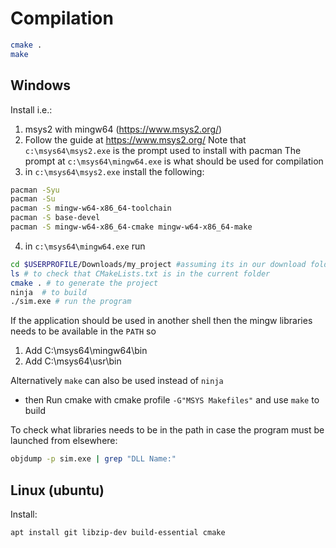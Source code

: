 # Compilation

~~~bash
cmake .
make
~~~

## Windows

Install i.e.:

1. msys2 with mingw64 (https://www.msys2.org/)
2. Follow the guide at https://www.msys2.org/
   Note that `c:\msys64\msys2.exe` is the prompt used to install with pacman 
   The prompt at `c:\msys64\mingw64.exe` is what should be used for compilation
3. in `c:\msys64\msys2.exe` install the following:
  ```bash
pacman -Syu
pacman -Su
pacman -S mingw-w64-x86_64-toolchain
pacman -S base-devel
pacman -S mingw-w64-x86_64-cmake mingw-w64-x86_64-make
  ```
4. in `c:\msys64\mingw64.exe` run
```bash
cd $USERPROFILE/Downloads/my_project #assuming its in our download folder
ls # to check that CMakeLists.txt is in the current folder
cmake . # to generate the project
ninja  # to build
./sim.exe # run the program
```

If the application should be used in another shell then the mingw libraries needs to be available in the `PATH` so 
1. Add C:\msys64\mingw64\bin
2. Add C:\msys64\usr\bin

Alternatively `make` can also be used instead of `ninja`  
* then Run cmake with cmake profile `-G"MSYS Makefiles"` and use `make` to build

To check what libraries needs to be in the path in case the program must be launched from elsewhere:

~~~bash
objdump -p sim.exe | grep "DLL Name:"
~~~

## Linux (ubuntu)

Install:

```bash
apt install git libzip-dev build-essential cmake
```